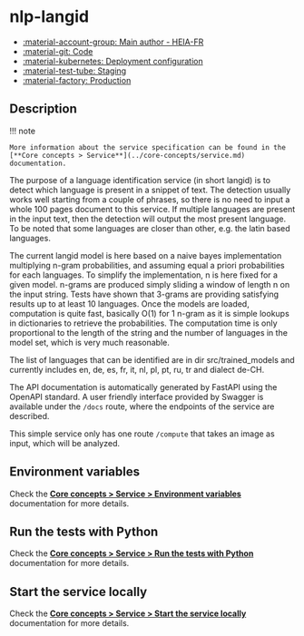 # nlp-langid

- [:material-account-group: Main author - HEIA-FR](https://www.hes-so.ch/swiss-ai-center/equipe)
- [:material-git: Code](https://github.com/swiss-ai-center/nlp-langid-service)
- [:material-kubernetes: Deployment configuration](https://github.com/swiss-ai-center/nlp-langid-service/tree/main/model-serving/kubernetes)
- [:material-test-tube: Staging](https://langid-swiss-ai-center.kube.isc.heia-fr.ch)
- [:material-factory: Production](https://langid-service.swiss-ai-center.ch)

## Description

!!! note

    More information about the service specification can be found in the
    [**Core concepts > Service**](../core-concepts/service.md) documentation.

The purpose of a language identification service (in short langid) is to detect
which language is present in a snippet of text. The detection usually works well
starting from a couple of phrases, so there is no need to input a whole 100
pages document to this service. If multiple languages are present in the input
text, then the detection will output the most present language. To be noted that
some languages are closer than other, e.g. the latin based languages.

The current langid model is here based on a naive bayes implementation
multiplying n-gram probabilities, and assuming equal a priori probabilities for
each languages. To simplify the implementation, n is here fixed for a given
model. n-grams are produced simply sliding a window of length n on the input
string. Tests have shown that 3-grams are providing satisfying results up to at
least 10 languages. Once the models are loaded, computation is quite fast,
basically O(1) for 1 n-gram as it is simple lookups in dictionaries to retrieve
the probabilities. The computation time is only proportional to the length of
the string and the number of languages in the model set, which is very much
reasonable.

The list of languages that can be identified are in dir src/trained_models and
currently includes en, de, es, fr, it, nl, pl, pt, ru, tr and dialect de-CH.

The API documentation is automatically generated by FastAPI using the OpenAPI
standard. A user friendly interface provided by Swagger is available under the
`/docs` route, where the endpoints of the service are described.

This simple service only has one route `/compute` that takes an image as input,
which will be analyzed.

## Environment variables

Check the
[**Core concepts > Service > Environment variables**](../core-concepts/service.md#environment-variables)
documentation for more details.

## Run the tests with Python

Check the
[**Core concepts > Service > Run the tests with Python**](../core-concepts/service.md#run-the-tests-with-python)
documentation for more details.

## Start the service locally

Check the
[**Core concepts > Service > Start the service locally**](../core-concepts/service.md#start-the-service-locally)
documentation for more details.
